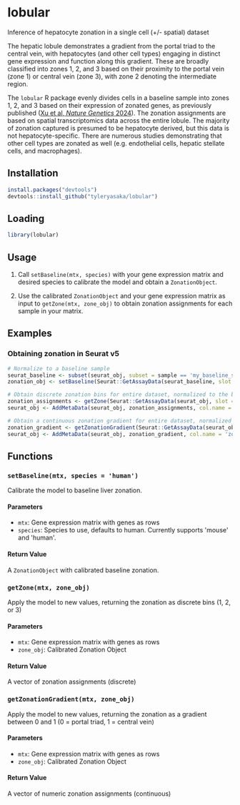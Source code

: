 # lobular
Inference of hepatocyte zonation in a single cell (+/- spatial) dataset

The hepatic lobule demonstrates a gradient from the portal triad to the central vein, with hepatocytes (and other cell types) engaging in distinct gene expression and function along this gradient. These are broadly classified into zones 1, 2, and 3 based on their proximity to the portal vein (zone 1) or central vein (zone 3), with zone 2 denoting the intermediate region.

The `lobular` R package evenly divides cells in a baseline sample into zones 1, 2, and 3 based on their expression of zonated genes, as previously published ([Xu et al, *Nature Genetics* 2024](https://pubmed.ncbi.nlm.nih.gov/38627598/)). The zonation assignments are based on spatial transcriptomics data across the entire lobule. The majority of zonation captured is presumed to be hepatocyte derived, but this data is not hepatocyte-specific. There are numerous studies demonstrating that other cell types are zonated as well (e.g. endothelial cells, hepatic stellate cells, and macrophages).

## Installation

```r
install.packages("devtools")
devtools::install_github("tyleryasaka/lobular")
```

## Loading

```r
library(lobular)
```

## Usage

1. Call `setBaseline(mtx, species)` with your gene expression matrix and desired species to calibrate the model and obtain a `ZonationObject`.

2. Use the calibrated `ZonationObject` and your gene expression matrix as input to `getZone(mtx, zone_obj)` to obtain zonation assignments for each sample in your matrix.

## Examples

### Obtaining zonation in Seurat v5

```r
# Normalize to a baseline sample
seurat_baseline <- subset(seurat_obj, subset = sample == 'my_baseline_sample_id')
zonation_obj <- setBaseline(Seurat::GetAssayData(seurat_baseline, slot = 'data'))

# Obtain discrete zonation bins for entire dataset, normalized to the baseline
zonation_assignments <- getZone(Seurat::GetAssayData(seurat_obj, slot = 'data'), zonation_obj)
seurat_obj <- AddMetaData(seurat_obj, zonation_assignments, col.name = 'zone')

# Obtain a continuous zonation gradient for entire dataset, normalized to the baseline (0 = portal triad, 1 = central vein)
zonation_gradient <- getZonationGradient(Seurat::GetAssayData(seurat_obj, slot = 'data'), zonation_obj)
seurat_obj <- AddMetaData(seurat_obj, zonation_gradient, col.name = 'zonation')
```

## Functions

### `setBaseline(mtx, species = 'human')`

Calibrate the model to baseline liver zonation.

#### Parameters

- `mtx`: Gene expression matrix with genes as rows
- `species`: Species to use, defaults to human. Currently supports 'mouse' and 'human'.

#### Return Value

A `ZonationObject` with calibrated baseline zonation.

### `getZone(mtx, zone_obj)`

Apply the model to new values, returning the zonation as discrete bins (1, 2, or 3)

#### Parameters

- `mtx`: Gene expression matrix with genes as rows
- `zone_obj`: Calibrated Zonation Object

#### Return Value

A vector of zonation assignments (discrete)

### `getZonationGradient(mtx, zone_obj)`

Apply the model to new values, returning the zonation as a gradient between 0 and 1 (0 = portal triad, 1 = central vein)

#### Parameters

- `mtx`: Gene expression matrix with genes as rows
- `zone_obj`: Calibrated Zonation Object

#### Return Value

A vector of numeric zonation assignments (continuous)
